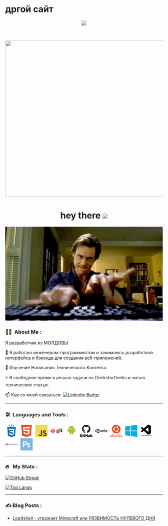 <centre><h1>дргой сайт</h1></centre>
<html>
 <head>
  <meta http-equiv="Content-Type" content="text/html; charset=utf-8">
  <title>Тег FRAME</title>
 </head>

 <frameset rows="80,*" cols="*">
   <frame src="top.html" name="topFrame" scrolling="no" noresize>
   <frameset cols="80,*">
     <frame src="left.html" name="leftFrame" scrolling="no" noresize>
     <frame src="main.html" name="mainFrame">
   </frameset>
 </frameset>

</html>

<p align="center"><img src="https://media.giphy.com/media/M9gbBd9nbDrOTu1Mqx/giphy.gif" width="100"/></p>
<p align="center">
</p>
<p align="center">
</p>
<p align="center"><img src="https://komarev.com/ghpvc/?username=kakbar&style=flat-square&color=blue" alt=""></p>
<img src="https://38.media.tumblr.com/600799eb16fbe561267e354290ed32b2/tumblr_mh03i6YRhs1r0l1kdo1_500.gif" width="1000" height="500"  /></p>

<h1 align="center">hey there <img src="https://media.giphy.com/media/hvRJCLFzcasrR4ia7z/giphy.gif" width="30px"></h1>

<p align="center"><img src="https://github.com/yuliitezary/yuliitezary/blob/main/assets/Me%2Bmaking%2Bthe%2Bfirst%2Bdraft%2Bof%2Bany%2Bpaper_fa60b4_4104004.gif" width="600" height="300"  /></p>

### :woman_technologist: &nbsp;About Me :

Я разработчик из МОЛДОВЫ

🔭 Я работаю инженером-программистом и занимаюсь разработкой интерфейса и бэкэнда для создания веб-приложений.

🌱 Изучение Написания Технического Контента.

⚡ В свободное время я решаю задачи на GeeksforGeeks и читаю технические статьи.

📫 Как со мной связаться: [![Linkedin Badge](https://img.shields.io/badge/-kakbar-blue?style=flat&logo=Linkedin&logoColor=white)](https://www.linkedin.com/in/kakbar)

---

### 🛠 &nbsp;Languages and Tools :

<p>
<img src="https://github.com/devicons/devicon/blob/master/icons/css3/css3-plain-wordmark.svg"  title="CSS3" alt="CSS" width="40" height="40"/>&nbsp;
<img src="https://github.com/devicons/devicon/blob/master/icons/html5/html5-original.svg" title="HTML5" alt="HTML" width="40" height="40"/>&nbsp;
<img src="https://github.com/devicons/devicon/blob/master/icons/javascript/javascript-original.svg" title="JavaScript" alt="JavaScript" width="40" height="40"/>&nbsp;
<img src="https://github.com/devicons/devicon/blob/master/icons/git/git-original-wordmark.svg" title="Git" **alt="Git" width="40" height="40"/>&nbsp;
 <img src="https://github.com/yuliitezary/yuliitezary/blob/main/assets/devicon/android/android-original-wordmark.svg" title="android" **alt="android" width="40" height="40"/>&nbsp;
 <img src="https://github.com/yuliitezary/yuliitezary/blob/main/assets/devicon/github/github-original-wordmark.svg" title="github" **alt="github" width="40" height="40"/>&nbsp;
<img src="https://github.com/yuliitezary/yuliitezary/blob/main/assets/devicon/unity/unity-original-wordmark.svg" title="unity" **alt="unity" width="40" height="40"/>&nbsp;
<img src="https://github.com/yuliitezary/yuliitezary/blob/main/assets/devicon/ubuntu/ubuntu-plain-wordmark.svg" title="ubuntu" alt="ubuntu" width="40" height="40"/>&nbsp;
<img src="https://github.com/yuliitezary/yuliitezary/blob/main/assets/devicon/windows8/windows8-original.svg"  title="windows" alt="windows" width="40" height="40"/>&nbsp;
<img src="https://github.com/yuliitezary/yuliitezary/blob/main/assets/devicon/vscode/vscode-plain-wordmark.svg" title="vscode" **alt="vscode" width="40" height="40"/>&nbsp;
<img src="https://github.com/yuliitezary/yuliitezary/blob/main/assets/devicon/visualstudio/visualstudio-plain-wordmark.svg" title="visualstudio" alt="visualstudio" width="40" height="40"/>&nbsp;
<img src="https://github.com/yuliitezary/yuliitezary/blob/main/assets/devicon/photoshop/photoshop-plain.svg" title="photoshop" alt="photoshop" width="40" height="40"/>&nbsp;

</p>

---

### 🔥 &nbsp; My Stats :

[![GitHub Streak](http://github-readme-streak-stats.herokuapp.com?user=itsZed0&theme=dark&background=000000)](https://git.io/streak-stats)

[![Top Langs](https://github-readme-stats.vercel.app/api/top-langs/?username=itsZed0&layout=compact&theme=vision-friendly-dark)](https://github.com/anuraghazra/github-readme-stats)

---

### ✍️ Blog Posts :

- [Log4shell - угрожает Minecraft или УЯЗВИМОСТЬ НУЛЕВОГО ДНЯ
](https://www.youtube.com/watch?v=6N5nzse3QjA)
<!-- BLOG-POST-LIST:END -->
